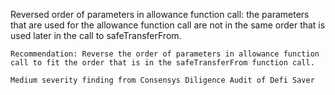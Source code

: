Reversed order of parameters in allowance function call: the parameters that are used for the allowance function call are not in the same order that is used later in the call to safeTransferFrom.

    Recommendation: Reverse the order of parameters in allowance function call to fit the order that is in the safeTransferFrom function call.

    Medium severity finding from Consensys Diligence Audit of Defi Saver